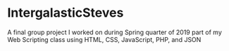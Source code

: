 # IntergalasticSteves
A final group project I worked on during Spring quarter of 2019 part of my Web Scripting class using HTML, CSS, JavaScript, PHP, and JSON

